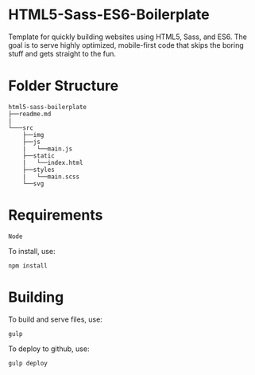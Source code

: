# HTML5-Sass-ES6-Boilerplate

Template for quickly building websites using HTML5, Sass, and ES6. 
The goal is to serve highly optimized, mobile-first code that skips 
the boring stuff and gets straight to the fun.

# Folder Structure

```
html5-sass-boilerplate
├──readme.md
|
└───src
    ├──img 
    ├──js
    |   └──main.js
    ├──static
    |   └──index.html
    ├──styles
    |   └──main.scss
    └──svg
```

# Requirements

    Node

To install, use:

    npm install

# Building

To build and serve files, use:

    gulp

To deploy to github, use:

    gulp deploy
